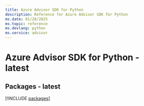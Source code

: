 ```yaml
---
title: Azure Advisor SDK for Python
description: Reference for Azure Advisor SDK for Python
ms.date: 01/28/2025
ms.topic: reference
ms.devlang: python
ms.service: advisor
---
```

# Azure Advisor SDK for Python - latest
## Packages - latest
[!INCLUDE [packages](advisor-index.md)]